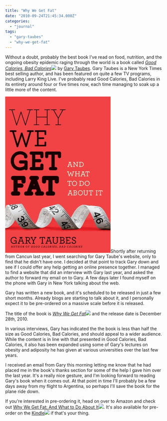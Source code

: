 ```yaml
---
title: "Why We Get Fat"
date: "2010-09-24T21:45:34.000Z"
categories: 
  - "journal"
tags: 
  - "gary-taubes"
  - "why-we-get-fat"
---
```


Without a doubt, probably the best book I've read on food, nutrition, and the ongoing obesity epidemic raging through the world is a book called _[Good Calories, Bad Calories](http://www.amazon.com/gp/product/1400033462?ie=UTF8&tag=duanstor-20&linkCode=as2&camp=1789&creative=9325&creativeASIN=1400033462)![](http://www.assoc-amazon.com/e/ir?t=duanstor-20&l=as2&o=1&a=1400033462)_ by [Gary Taubes](http://en.wikipedia.org/wiki/Gary_Taubes). Gary Taubes is a New York Times best selling author, and has been featured on quite a few TV programs, including Larry King Live. I've probably read Good Calories, Bad Calories in its entirety around four or five times now, each time managing to soak up a little more of the content.

![](images/41kMhtkqa8L.jpg)Shortly after returning from Cancun last year, I went searching for Gary Taube's website, only to find that he didn't have one. I decided at that point to track Gary down and see if I could offer any help getting an online presence together. I managed to find a website that did an interview with Gary last year, and asked the author to forward my email on to Gary. A few days later I found myself on the phone with Gary in New York talking about the web.

Gary has written a new book, and it's scheduled to be released in just a few short months. Already blogs are starting to talk about it, and I personally expect it to be pre-ordered on a massive scale before it is released.

The title of the book is _[Why We Get Fat](http://www.amazon.com/gp/product/0307272702?ie=UTF8&tag=duanstor-20&linkCode=as2&camp=1789&creative=9325&creativeASIN=0307272702)![](http://www.assoc-amazon.com/e/ir?t=duanstor-20&l=as2&o=1&a=0307272702)_ and the release date is December 28th, 2010.

In various interviews, Gary has indicated the the book is less than half the size as Good Calories, Bad Calories, and should appeal to a wider audience. While the content is in line with that presented in Good Calories, Bad Calories, it also has been expanded using some of Gary's lectures on obesity and adiposity he has given at various universities over the last few years.

I received an email from Gary this morning letting me know that he had placed me in the book's thanks section for some of the help I gave him over the last year. It's a really nice gesture, and I'm looking forward to reading Gary's book when it comes out. At that point in time I'll probably be a few days away from my flight to Argentina, so perhaps I'll save the book for the plane ride down.

If you're interested in pre-ordering it, head on over to Amazon and check out [Why We Get Fat: And What to Do About It](http://www.amazon.com/gp/product/0307272702?ie=UTF8&tag=duanstor-20&linkCode=as2&camp=1789&creative=9325&creativeASIN=0307272702)![](http://www.assoc-amazon.com/e/ir?t=duanstor-20&l=as2&o=1&a=0307272702). It's also available for pre-order on the [Kindle](http://www.amazon.com/gp/product/B003WUYOQ6?ie=UTF8&tag=duanstor-20&linkCode=as2&camp=1789&creative=9325&creativeASIN=B003WUYOQ6)![](http://www.assoc-amazon.com/e/ir?t=duanstor-20&l=as2&o=1&a=B003WUYOQ6) if that's your thing.
